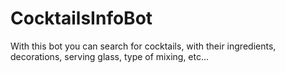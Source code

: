 # CocktailsInfoBot
With this bot you can search for cocktails, with their ingredients, decorations, serving glass, type of mixing, etc...

